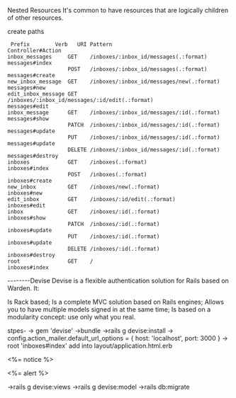 Nested Resources
It's common to have resources that are logically children of other resources.

 create paths

     Prefix        Verb   URI Pattern                                                                                       Controller#Action
    inbox_messages     GET    /inboxes/:inbox_id/messages(.:format)                                                             messages#index
                       POST   /inboxes/:inbox_id/messages(.:format)                                                             messages#create
    new_inbox_message  GET    /inboxes/:inbox_id/messages/new(.:format)                                                         messages#new
    edit_inbox_message GET    /inboxes/:inbox_id/messages/:id/edit(.:format)                                                    messages#edit
    inbox_message      GET    /inboxes/:inbox_id/messages/:id(.:format)                                                         messages#show
                       PATCH  /inboxes/:inbox_id/messages/:id(.:format)                                                         messages#update
                       PUT    /inboxes/:inbox_id/messages/:id(.:format)                                                         messages#update
                       DELETE /inboxes/:inbox_id/messages/:id(.:format)                                                         messages#destroy
    inboxes            GET    /inboxes(.:format)                                                                                inboxes#index
                       POST   /inboxes(.:format)                                                                                inboxes#create
    new_inbox          GET    /inboxes/new(.:format)                                                                            inboxes#new
    edit_inbox         GET    /inboxes/:id/edit(.:format)                                                                       inboxes#edit
    inbox              GET    /inboxes/:id(.:format)                                                                            inboxes#show
                       PATCH  /inboxes/:id(.:format)                                                                            inboxes#update
                       PUT    /inboxes/:id(.:format)                                                                            inboxes#update
                       DELETE /inboxes/:id(.:format)                                                                            inboxes#destroy
    root               GET    /                                                                                                 inboxes#index

--------Devise
Devise is a flexible authentication solution for Rails based on Warden. It:

Is Rack based;
Is a complete MVC solution based on Rails engines;
Allows you to have multiple models signed in at the same time;
Is based on a modularity concept: use only what you real.

stpes-
-> gem 'devise'
->bundle
->rails g devise:install
-> config.action_mailer.default_url_options = { host: 'localhost', port: 3000 }
-> root 'inboxes#index'
add into layout/application.html.erb
<p class="notice"><%= notice %></p>
<p class="alert"><%= alert %></p>

->rails g devise:views
->rails g devise:model
->rails db:migrate
